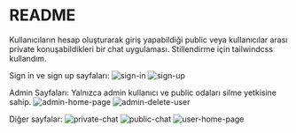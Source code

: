 # README

Kullanıcıların hesap oluşturarak giriş yapabildiği public veya kullanıcılar arası private konuşabildikleri bir chat uygulaması. 
Stillendirme için tailwindcss kullandım.

Sign in ve sign up sayfaları:
![sign-in](https://user-images.githubusercontent.com/73042487/161972077-e82337bd-8b18-442a-b413-771f191c9979.png)
![sign-up](https://user-images.githubusercontent.com/73042487/161972080-f12c331b-53e6-4f2f-bf05-51a4c18350cf.png)

Admin Sayfaları:
Yalnızca admin kullanıcı ve public odaları silme yetkisine sahip.
![admin-home-page](https://user-images.githubusercontent.com/73042487/161971906-376cf6db-1be9-46b4-ba52-affd9a9985ab.png)
![admin-delete-user](https://user-images.githubusercontent.com/73042487/161971980-78fe4164-a19f-49a7-ab30-db280a00ca17.png)

Diğer sayfalar:
![private-chat](https://user-images.githubusercontent.com/73042487/161972143-4d0ffedc-3a1c-4bbf-9d05-e9cbdb01e717.png)
![public-chat](https://user-images.githubusercontent.com/73042487/161972151-da8a106f-4876-43c3-884b-49e14dfa35d1.png)
![user-home-page](https://user-images.githubusercontent.com/73042487/161972155-aba8e878-2333-4577-9df6-720fa34d2646.png)
